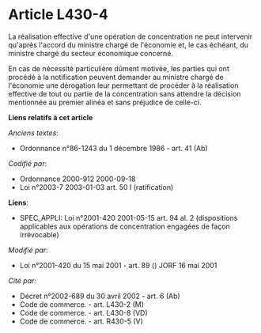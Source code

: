 # Article L430-4

La réalisation effective d'une opération de concentration ne peut intervenir qu'après l'accord du ministre chargé de
l'économie et, le cas échéant, du ministre chargé du secteur économique concerné.

En cas de nécessité particulière dûment motivée, les parties qui ont procédé à la notification peuvent demander au ministre
chargé de l'économie une dérogation leur permettant de procéder à la réalisation effective de tout ou partie de la
concentration sans attendre la décision mentionnée au premier alinéa et sans préjudice de celle-ci.

**Liens relatifs à cet article**

_Anciens textes_:

  - Ordonnance n°86-1243 du 1 décembre 1986 - art. 41 (Ab)

_Codifié par_:

  - Ordonnance 2000-912 2000-09-18
  - Loi n°2003-7 2003-01-03 art. 50 I (ratification)

**Liens**:

  - SPEC_APPLI: Loi n°2001-420 2001-05-15 art. 94 al. 2 (dispositions applicables aux opérations de concentration engagées de façon irrévocable)

_Modifié par_:

  - Loi n°2001-420 du 15 mai 2001 - art. 89 () JORF 16 mai 2001

_Cité par_:

  - Décret n°2002-689 du 30 avril 2002 - art. 6 (Ab)
  - Code de commerce. - art. L430-2 (M)
  - Code de commerce. - art. L430-8 (VD)
  - Code de commerce. - art. R430-5 (V)
